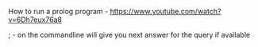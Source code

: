 How to run a prolog program - https://www.youtube.com/watch?v=6Dh7eux76a8

; - on the commandline will give you next answer for the query if available
